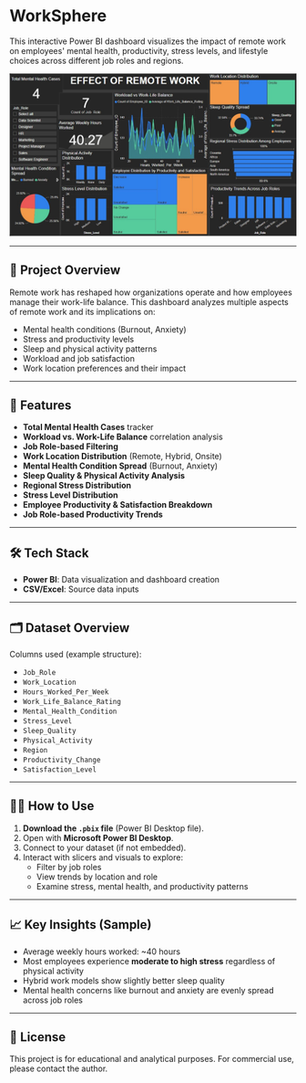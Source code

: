 # WorkSphere

This interactive Power BI dashboard visualizes the impact of remote work on employees' mental health, productivity, stress levels, and lifestyle choices across different job roles and regions.

![Dashboard Screenshot](./effect_of_remote_work.jpeg)

---

## 📌 Project Overview

Remote work has reshaped how organizations operate and how employees manage their work-life balance. This dashboard analyzes multiple aspects of remote work and its implications on:

- Mental health conditions (Burnout, Anxiety)
- Stress and productivity levels
- Sleep and physical activity patterns
- Workload and job satisfaction
- Work location preferences and their impact

---

## 🚀 Features

- **Total Mental Health Cases** tracker
- **Workload vs. Work-Life Balance** correlation analysis
- **Job Role-based Filtering**
- **Work Location Distribution** (Remote, Hybrid, Onsite)
- **Mental Health Condition Spread** (Burnout, Anxiety)
- **Sleep Quality & Physical Activity Analysis**
- **Regional Stress Distribution**
- **Stress Level Distribution**
- **Employee Productivity & Satisfaction Breakdown**
- **Job Role-based Productivity Trends**

---

## 🛠 Tech Stack

- **Power BI**: Data visualization and dashboard creation
- **CSV/Excel**: Source data inputs

---

## 🗂 Dataset Overview

Columns used (example structure):
- `Job_Role`
- `Work_Location`
- `Hours_Worked_Per_Week`
- `Work_Life_Balance_Rating`
- `Mental_Health_Condition`
- `Stress_Level`
- `Sleep_Quality`
- `Physical_Activity`
- `Region`
- `Productivity_Change`
- `Satisfaction_Level`

---

## 🧑‍💻 How to Use

1. **Download the `.pbix` file** (Power BI Desktop file).
2. Open with **Microsoft Power BI Desktop**.
3. Connect to your dataset (if not embedded).
4. Interact with slicers and visuals to explore:
   - Filter by job roles
   - View trends by location and role
   - Examine stress, mental health, and productivity patterns

---

## 📈 Key Insights (Sample)

- Average weekly hours worked: ~40 hours
- Most employees experience **moderate to high stress** regardless of physical activity
- Hybrid work models show slightly better sleep quality
- Mental health concerns like burnout and anxiety are evenly spread across job roles

---


## 📃 License

This project is for educational and analytical purposes. For commercial use, please contact the author.
